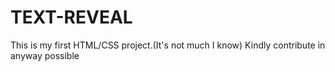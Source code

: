 # TEXT-REVEAL
This is my first HTML/CSS project.(It's not much I know)
Kindly contribute in anyway possible
